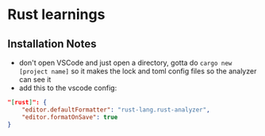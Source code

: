 # Rust learnings

## Installation Notes

- don't open VSCode and just open a directory, gotta do `cargo new [project name]` so it makes the lock and toml config files so the analyzer can see it
- add this to the vscode config:
```json
"[rust]": {
    "editor.defaultFormatter": "rust-lang.rust-analyzer",
    "editor.formatOnSave": true
}
```
